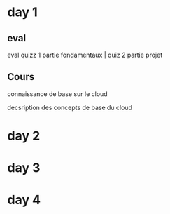 # day 1
## eval
eval quizz 1 partie fondamentaux | quiz 2 partie projet
## Cours
connaissance de base sur le cloud

decsription des concepts de base du cloud

##
##
##
##
# day 2
# day 3
# day 4